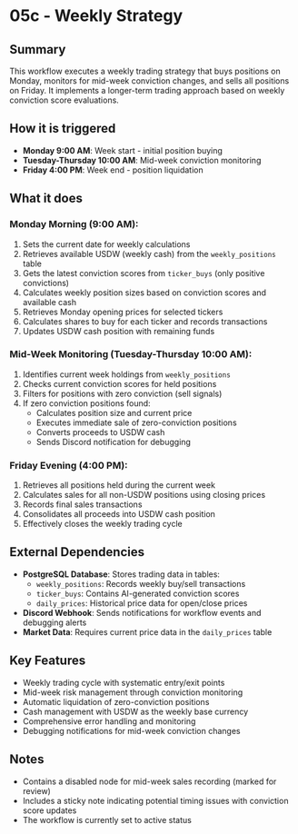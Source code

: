 # 05c - Weekly Strategy

## Summary
This workflow executes a weekly trading strategy that buys positions on Monday, monitors for mid-week conviction changes, and sells all positions on Friday. It implements a longer-term trading approach based on weekly conviction score evaluations.

## How it is triggered
- **Monday 9:00 AM**: Week start - initial position buying
- **Tuesday-Thursday 10:00 AM**: Mid-week conviction monitoring
- **Friday 4:00 PM**: Week end - position liquidation

## What it does

### Monday Morning (9:00 AM):
1. Sets the current date for weekly calculations
2. Retrieves available USDW (weekly cash) from the `weekly_positions` table
3. Gets the latest conviction scores from `ticker_buys` (only positive convictions)
4. Calculates weekly position sizes based on conviction scores and available cash
5. Retrieves Monday opening prices for selected tickers
6. Calculates shares to buy for each ticker and records transactions
7. Updates USDW cash position with remaining funds

### Mid-Week Monitoring (Tuesday-Thursday 10:00 AM):
1. Identifies current week holdings from `weekly_positions`
2. Checks current conviction scores for held positions
3. Filters for positions with zero conviction (sell signals)
4. If zero conviction positions found:
   - Calculates position size and current price
   - Executes immediate sale of zero-conviction positions
   - Converts proceeds to USDW cash
   - Sends Discord notification for debugging

### Friday Evening (4:00 PM):
1. Retrieves all positions held during the current week
2. Calculates sales for all non-USDW positions using closing prices
3. Records final sales transactions
4. Consolidates all proceeds into USDW cash position
5. Effectively closes the weekly trading cycle

## External Dependencies
- **PostgreSQL Database**: Stores trading data in tables:
  - `weekly_positions`: Records weekly buy/sell transactions
  - `ticker_buys`: Contains AI-generated conviction scores
  - `daily_prices`: Historical price data for open/close prices
- **Discord Webhook**: Sends notifications for workflow events and debugging alerts
- **Market Data**: Requires current price data in the `daily_prices` table

## Key Features
- Weekly trading cycle with systematic entry/exit points
- Mid-week risk management through conviction monitoring
- Automatic liquidation of zero-conviction positions
- Cash management with USDW as the weekly base currency
- Comprehensive error handling and monitoring
- Debugging notifications for mid-week conviction changes

## Notes
- Contains a disabled node for mid-week sales recording (marked for review)
- Includes a sticky note indicating potential timing issues with conviction score updates
- The workflow is currently set to active status
